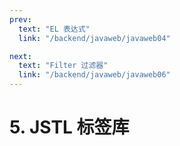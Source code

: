 ```yaml
---
prev:
  text: "EL 表达式"
  link: "/backend/javaweb/javaweb04"

next:
  text: "Filter 过滤器"
  link: "/backend/javaweb/javaweb06"
---
```


# 5. JSTL 标签库

<a-back-top />
